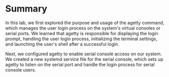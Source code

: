 # Summary

In this lab, we first explored the purpose and usage of the agetty command, which manages the user login process on the system's virtual consoles or serial ports. We learned that agetty is responsible for displaying the login prompt, handling the user login process, initializing the terminal settings, and launching the user's shell after a successful login.

Next, we configured agetty to enable serial console access on our system. We created a new systemd service file for the serial console, which sets up agetty to listen on the serial port and handle the login process for serial console users.
